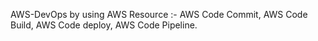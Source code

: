 AWS-DevOps by using AWS Resource :-
AWS Code Commit,
AWS Code Build,
AWS Code deploy,
AWS Code Pipeline.
